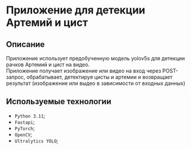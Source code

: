 # Приложение для детекции Артемий и цист

## **Описание**
Приложение использует предобученную модель yolov5s для детекции рачков Артемий и цист на видео. <br>
Приложение получает изображение или видео на вход через POST-запрос, обрабатывает, детектируя цисты и артемии и возвращает результат (изображение или выдео в зависимости от входных данных)

## Используемые технологии
* `Python 3.11`;
* `Fastapi`;
* `PyTorch`;
* `OpenCV`;
* `Ultralytics YOLO`;
